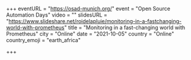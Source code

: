 +++
eventURL = "https://osad-munich.org/"
event = "Open Source Automation Days"
video = ""
slidesURL = "https://www.slideshare.net/roidelapluie/monitoring-in-a-fastchanging-world-with-prometheus"
title = "Monitoring in a fast-changing world with Prometheus"
city = "Online"
date = "2021-10-05"
country = "Online"
country_emoji = "earth_africa"

+++

